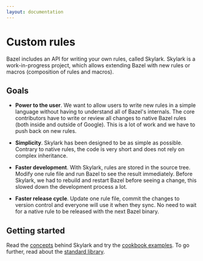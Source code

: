 ```yaml
---
layout: documentation
---
```


# Custom rules

Bazel includes an API for writing your own rules, called Skylark. Skylark is a
work-in-progress project, which allows extending Bazel with new rules or macros
(composition of rules and macros).

## Goals

* **Power to the user**. We want to allow users to write new rules in a simple
  language without having to understand all of Bazel's internals. The core
  contributors have to write or review all changes to native Bazel rules (both
  inside and outside of Google). This is a lot of work and we have to push back
  on new rules.
* **Simplicity**. Skylark has been designed to be as simple as possible. Contrary
  to native rules, the code is very short and does not rely on complex
  inheritance.

* **Faster development**. With Skylark, rules are stored in the source tree. Modify one
  rule file and run Bazel to see the result immediately. Before Skylark, we
  had to rebuild and restart Bazel before seeing a change, this slowed down the
  development process a lot.

* **Faster release cycle**. Update one rule file, commit the changes to
  version control and everyone will use it when they sync. No need to wait for
  a native rule to be released with the next Bazel binary.

## Getting started

Read the [concepts](concepts.html) behind Skylark and try the
[cookbook examples](cookbook.html). To go further, read about the
[standard library](lib/globals.html).

